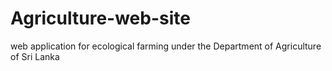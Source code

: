 # Agriculture-web-site
web application for ecological farming under the Department of Agriculture of Sri Lanka
